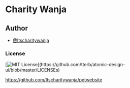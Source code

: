 # Charity Wanja
## Author

- [@Itscharitywanja](https://www.github.com/Itscharitywanja)
### License
[![MIT License](https://img.shields.io/apm/l/atomic-design-ui.svg?)](https://github.com/tterb/atomic-design-ui/blob/master/LICENSEs)

https://github.com/Itscharitywanja/petwebsite

